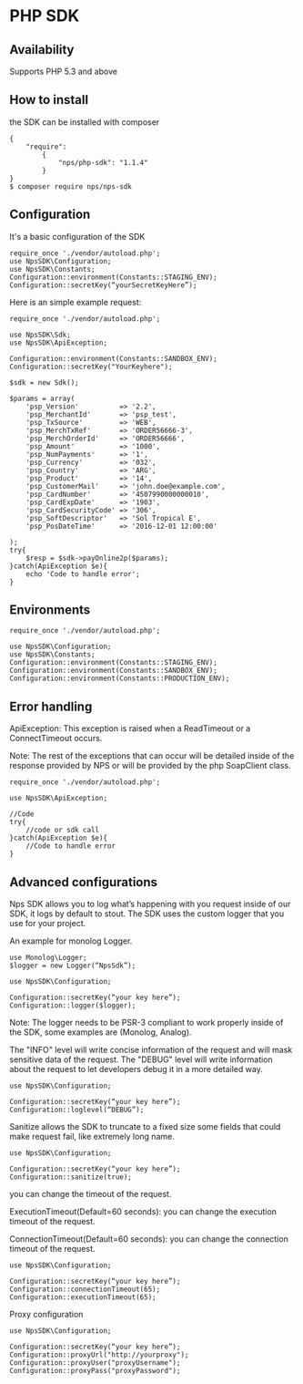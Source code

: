 #  PHP SDK

## Availability
Supports PHP 5.3 and above


## How to install

the SDK can be installed with composer

```
{
    "require": 
        {
            "nps/php-sdk": "1.1.4"
        }
}
$ composer require nps/nps-sdk
```

## Configuration

It's a basic configuration of the SDK

```php?start_inline=1
require_once './vendor/autoload.php';
use NpsSDK\Configuration;
use NpsSDK\Constants;
Configuration::environment(Constants::STAGING_ENV);
Configuration::secretKey(“yourSecretKeyHere”);
```

Here is an simple example request:

```php?start_inline=1
require_once './vendor/autoload.php';

use NpsSDK\Sdk;
use NpsSDK\ApiException;

Configuration::environment(Constants::SANDBOX_ENV);
Configuration::secretKey("YourKeyhere");

$sdk = new Sdk();

$params = array(
    'psp_Version'          => '2.2',
    'psp_MerchantId'       => 'psp_test',
    'psp_TxSource'         => 'WEB',
    'psp_MerchTxRef'       => 'ORDER56666-3',
    'psp_MerchOrderId'     => 'ORDER56666',
    'psp_Amount'           => '1000',
    'psp_NumPayments'      => '1',
    'psp_Currency'         => '032', 
    'psp_Country'          => 'ARG', 
    'psp_Product'          => '14',
    'psp_CustomerMail'     => 'john.doe@example.com',
    'psp_CardNumber'       => '4507990000000010', 
    'psp_CardExpDate'      => '1903', 
    'psp_CardSecurityCode' => '306',
    'psp_SoftDescriptor'   => 'Sol Tropical E',
    'psp_PosDateTime'      => '2016-12-01 12:00:00'
    
);
try{
    $resp = $sdk->payOnline2p($params);
}catch(ApiException $e){
    echo 'Code to handle error';
}
```

## Environments

```php?start_inline=1
require_once './vendor/autoload.php';

use NpsSDK\Configuration;
use NpsSDK\Constants;
Configuration::environment(Constants::STAGING_ENV);
Configuration::environment(Constants::SANDBOX_ENV);
Configuration::environment(Constants::PRODUCTION_ENV);
```

## Error handling

ApiException: This exception is raised when a ReadTimeout or a ConnectTimeout occurs.

Note: The rest of the exceptions that can occur will be detailed inside of the response provided by NPS or will be provided by the php SoapClient class.

```php?start_inline=1
require_once './vendor/autoload.php';

use NpsSDK\ApiException;

//Code
try{
    //code or sdk call
}catch(ApiException $e){
    //Code to handle error
}
```

## Advanced configurations

Nps SDK allows you to log what’s happening with you request inside of our SDK, it logs by default to stout.
The SDK uses the custom logger that you use for your project.

An example for monolog Logger.

```php?start_inline=1
use Monolog\Logger;
$logger = new Logger(“NpsSdk”);

use NpsSDK\Configuration;

Configuration::secretKey(“your key here”);
Configuration::logger($logger);
```

Note: The logger needs to be PSR-3 compliant to work properly inside of the SDK, some examples are (Monolog, Analog).


The "INFO" level will write concise information of the request and will mask sensitive data of the request. 
The "DEBUG" level will write information about the request to let developers debug it in a more detailed way.

```php?start_inline=1
use NpsSDK\Configuration;

Configuration::secretKey(“your key here”);
Configuration::loglevel(“DEBUG”);
```

Sanitize allows the SDK to truncate to a fixed size some fields that could make request fail, like extremely long name.

```php?start_inline=1
use NpsSDK\Configuration;

Configuration::secretKey(“your key here”);
Configuration::sanitize(true);
```

you can change the timeout of the request.

ExecutionTimeout(Default=60 seconds): you can change the execution timeout of the request.

ConnectionTimeout(Default=60 seconds): you can change the connection timeout of the request.

```php?start_inline=1
use NpsSDK\Configuration;

Configuration::secretKey(“your key here”);
Configuration::connectionTimeout(65);
Configuration::executionTimeout(65);
```

Proxy configuration

```php?start_inline=1
use NpsSDK\Configuration;

Configuration::secretKey(“your key here”);
Configuration::proxyUrl("http://yourproxy");
Configuration::proxyUser("proxyUsername");
Configuration::proxyPass("proxyPassword");
```
